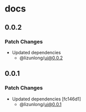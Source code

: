 # docs

## 0.0.2

### Patch Changes

- Updated dependencies
  - @lizunlong/ui@0.0.2

## 0.0.1

### Patch Changes

- Updated dependencies [fc146d1]
  - @lizunlong/ui@0.0.1
